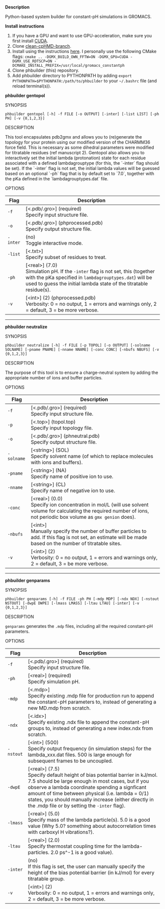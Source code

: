 <b>Description</b>
<p>Python-based system builder for constant-pH simulations in GROMACS.</p>

<b>Install instructions</b>
1. If you have a GPU and want to use GPU-acceleration, make sure you first install <a href="https://docs.nvidia.com/cuda/cuda-installation-guide-linux/index.html#pre-installation-actions">CUDA</a>.
2. Clone <a href="https://bitbucket.org/berkhess/gromacs-constantph/branch/clean-cpHMD-branch">clean-cpHMD-branch</a>.
3. Install using the instructions <a href="https://manual.gromacs.org/documentation/current/install-guide/index.html">here</a>. I personally use the following CMake flags:
`cmake .. -DGMX_BUILD_OWN_FFTW=ON -DGMX_GPU=CUDA -DGMX_USE_RDTSCP=ON -DCMAKE_INSTALL_PREFIX=/usr/local/gromacs_constantph`
4. Clone phbuilder (this) repository.
5. Add phbuilder directory to PYTHONPATH by adding `export PYTHONPATH=$PYTHONPATH:/path/to/phbuilder` to your `~/.bashrc` file (and reload terminal(s)).

<b>phbuilder gentopol</b>

SYNOPSIS

`phbuilder gentopol [-h] -f FILE [-o OUTPUT] [-inter] [-list LIST] [-ph PH] [-v {0,1,2,3}]`

DESCRIPTION

<p>This tool encapsulates pdb2gmx and allows you to (re)generate the topology for your protein using our modified version of the CHARMM36 force field. This is necessary as some dihedral parameters were modified for titratable residues (ref manuscript 2). Gentopol also allows you to interactively set the initial lambda (protonation) state for each residue associated with a defined lambdagrouptype (for this, the `-inter` flag should be set). If the `-inter` flag is not set, the initial lambda values will be guessed based on an optional `-ph` flag that is by default set to `7.0`, together with the pKa defined in the `lambdagrouptypes.dat` file.</p>

OPTIONS

| Flag         | Description    |
|--------------|----------------|
| `-f`         | [\<.pdb/.gro>] (required) <br /> Specify input structure file. | 
| `-o`         | [\<.pdb/.gro>] (phprocessed.pdb) <br /> Specify output structure file. | 
| <nobr>`-inter`</nobr> | (no) <br /> Toggle interactive mode. | 
| `-list`      | [\<.txt>] <br /> Specify subset of residues to treat. | 
| `-ph`        | [\<real>] (7.0) <br /> Simulation pH. If the `-inter` flag is not set, this (together with the pKa specified in `lambdagrouptypes.dat`) will be used to guess the initial lambda state of the titratable residue(s).|
| `-v`         | [\<int>] (2) (phprocessed.pdb) <br /> Verbosity: 0 = no output, 1 = errors and warnings only, 2 = default, 3 = be more verbose. | 

---

<b>phbuilder neutralize</b>

SYNOPSIS

`phbuilder neutralize [-h] -f FILE [-p TOPOL] [-o OUTPUT] [-solname SOLNAME] [-pname PNAME] [-nname NNAME] [-conc CONC] [-nbufs NBUFS] [-v {0,1,2,3}]`

DESCRIPTION

<p>The purpose of this tool is to ensure a charge-neutral system by adding the appropriate number of ions and buffer particles.</p>

OPTIONS

| Flag         | Description    |
|--------------|----------------|
| `-f`         | [\<.pdb/.gro>] (required) <br /> Specify input structure file. | 
| `-p`         | [\<.top>] (topol.top) <br /> Specify input topology file. |
| `-o`         | [\<.pdb/.gro>] (phneutral.pdb) <br /> Specify output structure file. |
| `-solname`   | [\<string>] (SOL) <br /> Specify solvent name (of which to replace molecules with ions and buffers). |
| `-pname`     | [\<string>] (NA) <br /> Specify name of positive ion to use. |
| `-nname`     | [\<string>] (CL) <br /> Specify name of negative ion to use. |
| `-conc`      | [\<real>] (0.0) <br /> Specify ion concentration in mol/L (will use solvent volume for calculating the required number of ions, not periodic box volume as `gmx genion` does). |
| `-nbufs`     | [\<int>] <br /> Manually specify the number of buffer particles to add. If this flag is not set, an estimate will be made based on the number of titratable sites. |
| `-v`         | [\<int>] (2) <br /> Verbosity: 0 = no output, 1 = errors and warnings only, 2 = default, 3 = be more verbose. |

---

<b>phbuilder genparams</b>

SYNOPSIS

`phbuilder genparams [-h] -f FILE -ph PH [-mdp MDP] [-ndx NDX] [-nstout NSTOUT] [-dwpE DWPE] [-lmass LMASS] [-ltau LTAU] [-inter] [-v {0,1,2,3}]`

DESCRIPTION

`genparams` generates the `.mdp` files, including all the required constant-pH parameters.

OPTIONS

| Flag         | Description    |
|--------------|----------------|
| `-f`         | [\<.pdb/.gro>] (required) <br /> Specify input structure file. |
| `-ph`        | [\<real>] (required) <br /> Specify simulation pH. |
| `-mdp`       | [\<.mdp>] <br /> Specify existing .mdp file for production run to append the constant-pH parameters to, instead of generating a new MD.mdp from scratch. |
| `-ndx`       | [\<.idx>] <br /> Specify existing .ndx file to append the constant-pH groups to, instead of generating a new index.ndx from scratch.
| `-nstout`    | [\<int>] (500) <br /> Specify output frequency (in simulation steps) for the lambda_xxx.dat files. 500 is large enough for subsequent frames to be uncoupled.
| `-dwpE`      | [\<real>] (7.5) <br /> Specify default height of bias potential barrier in kJ/mol. 7.5 should be large enough in most cases, but if you observe a lambda coordinate spending a signficant amount of time between physical (i.e. lambda = 0/1) states, you should manually increase (either directly in the .mdp file or by setting the `-inter` flag).
| `-lmass`    | [\<real>] (5.0) <br /> Specify mass of the lambda particle(s). 5.0 is a good value (Why 5.0? something about autocorrelation times with carboxyl H vibrations?).
| `-ltau`     | [\<real>] (2.0) <br /> Specify thermostat coupling time for the lambda-particles. 2.0 ps^-1 is a good value).
| `-inter`     | (no) <br /> If this flag is set, the user can manually specify the height of the bias potential barrier (in kJ/mol) for every titratable group.
| `-v`         | [\<int>] (2) <br /> Verbosity: 0 = no output, 1 = errors and warnings only, 2 = default, 3 = be more verbose. |
